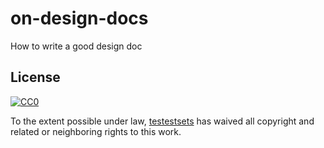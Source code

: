 # on-design-docs
How to write a good design doc

## License

[![CC0](http://mirrors.creativecommons.org/presskit/buttons/88x31/svg/cc-zero.svg)](https://creativecommons.org/publicdomain/zero/1.0/)

To the extent possible under law, [testestsets](http://github.com/testestsets) has waived all copyright and related or neighboring rights to this work.
